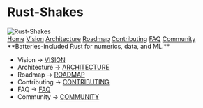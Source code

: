 # Rust-Shakes

<!-- markdownlint-disable MD033 MD041 -->
<!-- lightweight header + favicon + css -->
<link rel='icon' href='/assets/brand/favicon.svg'>
<link rel='stylesheet' href='/assets/style.css'>
<div class='site-wrap'>
  <div class='header'>
    <img src='/assets/brand/rustshakes-logo-light.svg' alt='Rust-Shakes' onerror="this.src='/assets/brand/rustshakes-logo-dark.svg'">
    <div class='nav'>
      <a href='/'>Home</a>
      <a href='/VISION.html'>Vision</a>
      <a href='/ARCHITECTURE.html'>Architecture</a>
      <a href='/ROADMAP.html'>Roadmap</a>
      <a href='/CONTRIBUTING.html'>Contributing</a>
      <a href='/FAQ.html'>FAQ</a>
      <a href='/COMMUNITY.html'>Community</a>
    </div>
  </div>
  <div class='hero'></div>
</div>
 <!-- markdownlint-enable MD033 MD041 -->
**Batteries-included Rust for numerics, data, and ML.**

- Vision → [VISION](VISION.md)
- Architecture → [ARCHITECTURE](ARCHITECTURE.md)
- Roadmap → [ROADMAP](ROADMAP.md)
- Contributing → [CONTRIBUTING](CONTRIBUTING.md)
- FAQ → [FAQ](FAQ.md)
- Community → [COMMUNITY](COMMUNITY.md)
